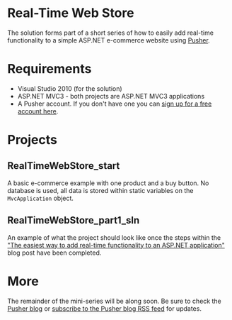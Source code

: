 # Real-Time Web Store

The solution forms part of a short series of how to easily add real-time functionality to a simple ASP.NET e-commerce
website using [Pusher](http://pusher.com).

# Requirements

* Visual Studio 2010 (for the solution)
* ASP.NET MVC3 - both projects are ASP.NET MVC3 applications
* A Pusher account. If you don't have one you can [sign up for a free account here](http://pusher.com/pricing#showsignup).

# Projects

## RealTimeWebStore_start

A basic e-commerce example with one product and a buy button. No database is used, all data is stored within static variables
on the `MvcApplication` object.

## RealTimeWebStore_part1_sln

An example of what the project should look like once the steps within the
["The easiest way to add real-time functionality to an ASP.NET application"](http://blog.pusher.com/2011/6/25/the-easiest-way-to-add-real-time-functionality-to-an-asp-net-application)
blog post have been completed.

# More

The remainder of the mini-series will be along soon. Be sure to check the [Pusher blog](http://blog.pusher.com) or
[subscribe to the Pusher blog RSS feed](http://feeds.feedburner.com/pusherblog) for updates.